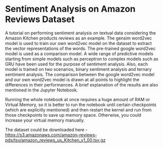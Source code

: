 # Sentiment Analysis on Amazon Reviews Dataset

A tutorial on performing sentiment analysis on textual data considering the Amazon Kitchen products reviews as an example. The gensim word2vec model is used to train our own word2vec model on the dataset to extract the vector representations of the words. The pre-trained google word2vec model is used as a comparison model. A wide range of predictive models starting from simple models such as perceptron to complex models such as GRU have been used for the purpose of sentiment analysis. Also, each model is trained on two scenarios, binary sentiment analysis and ternary sentiment analysis. The comparison between the google word2vec model and our own word2vec model is drawn at all points to highlight the differences in their performances. A brief explanation of the results are also mentioned in the Jupyter Notebook. 

Running the whole notebook at once requires a huge amount of RAM or Virtual Memory, so it is better to run the notebook until certain checkpoints (which are explicitly mentioned) and then restart the kernel and run from those checkpoints to save up memory space. Otherwise, you could increase your virtual memory manually.

The dataset could be downloaded here - https://s3.amazonaws.com/amazon-reviews-pds/tsv/amazon_reviews_us_Kitchen_v1_00.tsv.gz